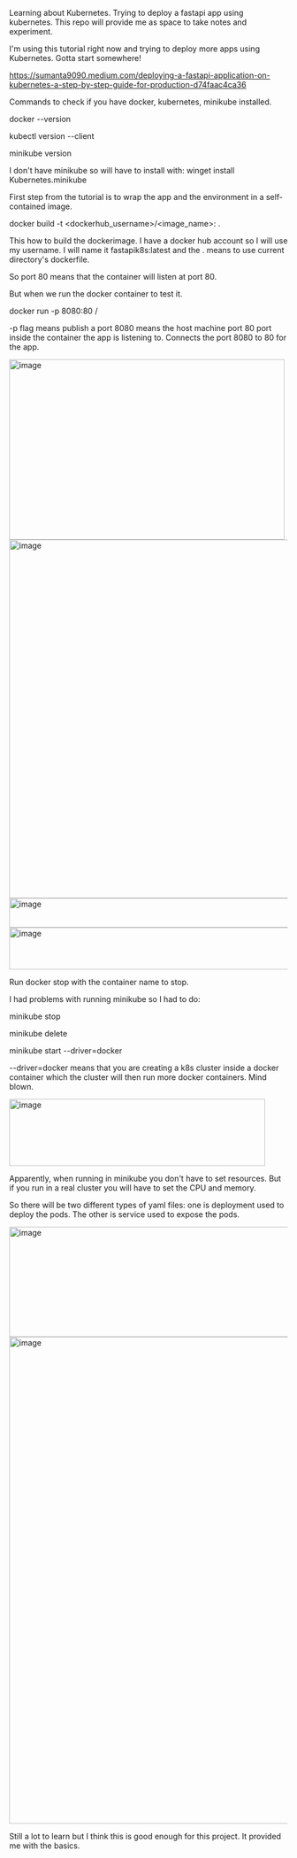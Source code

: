 Learning about Kubernetes. Trying to deploy a fastapi app using kubernetes. This repo will provide me as space to take notes and experiment.


I'm using this tutorial right now and trying to deploy more apps using Kubernetes. Gotta start somewhere!


https://sumanta9090.medium.com/deploying-a-fastapi-application-on-kubernetes-a-step-by-step-guide-for-production-d74faac4ca36


Commands to check if you have docker, kubernetes, minikube installed.

docker --version

kubectl version --client

minikube version


I don't have minikube so will have to install with: winget install Kubernetes.minikube



First step from the tutorial is to wrap the app and the environment in a self-contained image.




docker build -t <dockerhub_username>/<image_name>:<tag> .


This how to build the dockerimage. I have a docker hub account so I will use my username. I will name it fastapik8s:latest and the . means to use current directory's dockerfile.



So port 80 means that the container will listen at port 80.

But when we run the docker container to test it. 


docker run -p 8080:80 <hubname>/<image name>

-p flag means publish a port
8080 means the host machine port
80 port inside the container the app is listening to. Connects the port 8080 to 80 for the app.

<img width="498" height="326" alt="image" src="https://github.com/user-attachments/assets/92afde88-7ee4-43d4-9a4e-3fcf5334a963" />


<img width="936" height="648" alt="image" src="https://github.com/user-attachments/assets/e8b30e16-8aa7-470a-a405-8c61a257b3eb" />


<img width="1172" height="53" alt="image" src="https://github.com/user-attachments/assets/f8fdfbd0-a6dd-49f1-b919-5a7fd9105e09" />


<img width="542" height="76" alt="image" src="https://github.com/user-attachments/assets/30166943-7c6d-4e1a-93c9-fc35253d0c63" />



Run docker stop with the container name to stop.



I had problems with running minikube so I had to do:

minikube stop

minikube delete

minikube start --driver=docker



--driver=docker means that you are creating a k8s cluster inside a docker container which the cluster will then run more docker containers. Mind blown.



<img width="463" height="121" alt="image" src="https://github.com/user-attachments/assets/143f0a66-8be8-4d15-abe7-d60402f92b69" />


Apparently, when running in minikube you don't have to set resources. But if you run in a real cluster you will have to set the CPU and memory.

So there will be two different types of yaml files: one is deployment used to deploy the pods. The other is service used to expose the pods.

<img width="521" height="199" alt="image" src="https://github.com/user-attachments/assets/41596f74-2b5d-4698-b0fd-ecadf876721e" />

<img width="1467" height="880" alt="image" src="https://github.com/user-attachments/assets/c1c2f767-6740-48f7-a7b7-0a1e7c1286d9" />


Still a lot to learn but I think this is good enough for this project. It provided me with the basics.




